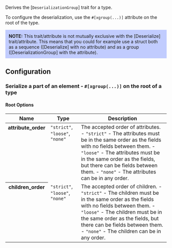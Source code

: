 Derives the [`DeserializationGroup`] trait for a type.

To configure the deserialization, use the `#[xgroup(...)]` attribute on the root of the type.

<div style="background:rgba(120,145,255,0.45);padding:0.75em;">
<strong>NOTE:</strong> This trait/attribute is not mutually exclusive with the [Deserialize] trait/attribute. This means that you could for example use a struct both as a sequence ([Deserialize] with no attribute) and as a group ([DeserializationGroup] with the attribute).
</div>

[Deserialize]: Deserialize
[DeserializationGroup]: DeserializationGroup

## Configuration

### Serialize a part of an element - `#[xgroup(...)]` on the root of a type

#### Root Options

<table style="width:100%;">
<thead>
<tr>
<th>Name</th>
<th>Type</th>
<th>Description</th>
</tr>
</thead>
<tbody style="vertical-align:top;">
<!--=================================================-->
<tr>
<th>
attribute_order
</th>
<td>
<code>"strict"</code>, <code>"loose"</code>, <code>"none"</code>
</td>
<td>
The accepted order of attributes.
- <code>"strict"</code> - The attributes must be in the same order as the fields with no fields between them.
- <code>"loose"</code> - The attributes must be in the same order as the fields, but there can be fields between them.
- <code>"none"</code> - The attributes can be in any order.
</td>
</tr>
<!--=================================================-->
<tr>
<th>
children_order
</th>
<td>
<code>"strict"</code>, <code>"loose"</code>, <code>"none"</code>
</td>
<td>
The accepted order of children.
- <code>"strict"</code> - The children must be in the same order as the fields with no fields between them.
- <code>"loose"</code> - The children must be in the same order as the fields, but there can be fields between them.
- <code>"none"</code> - The children can be in any order.
</td>
</tr>
<!--=================================================-->
</tbody>
</table>
